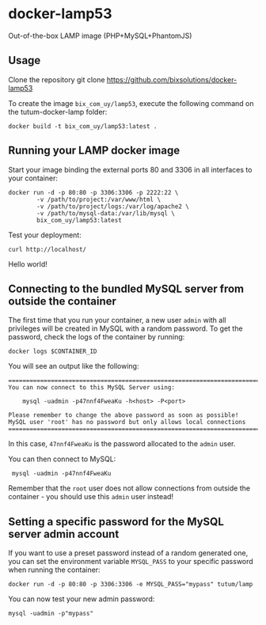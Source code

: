 docker-lamp53
=================

Out-of-the-box LAMP image (PHP+MySQL+PhantomJS)


Usage
-----

Clone the repository
	git clone https://github.com/bixsolutions/docker-lamp53

To create the image `bix_com_uy/lamp53`, execute the following command on the tutum-docker-lamp folder:

	docker build -t bix_com_uy/lamp53:latest .


Running your LAMP docker image
------------------------------

Start your image binding the external ports 80 and 3306 in all interfaces to your container:

	docker run -d -p 80:80 -p 3306:3306 -p 2222:22 \
    		-v /path/to/project:/var/www/html \
    		-v /path/to/project/logs:/var/log/apache2 \
    		-v /path/to/mysql-data:/var/lib/mysql \
    		bix_com_uy/lamp53:latest

Test your deployment:

	curl http://localhost/

Hello world!


Connecting to the bundled MySQL server from outside the container
-----------------------------------------------------------------

The first time that you run your container, a new user `admin` with all privileges 
will be created in MySQL with a random password. To get the password, check the logs
of the container by running:

	docker logs $CONTAINER_ID

You will see an output like the following:

	========================================================================
	You can now connect to this MySQL Server using:

	    mysql -uadmin -p47nnf4FweaKu -h<host> -P<port>

	Please remember to change the above password as soon as possible!
	MySQL user 'root' has no password but only allows local connections
	========================================================================

In this case, `47nnf4FweaKu` is the password allocated to the `admin` user.

You can then connect to MySQL:

	 mysql -uadmin -p47nnf4FweaKu

Remember that the `root` user does not allow connections from outside the container - 
you should use this `admin` user instead!


Setting a specific password for the MySQL server admin account
--------------------------------------------------------------

If you want to use a preset password instead of a random generated one, you can
set the environment variable `MYSQL_PASS` to your specific password when running the container:

	docker run -d -p 80:80 -p 3306:3306 -e MYSQL_PASS="mypass" tutum/lamp

You can now test your new admin password:

	mysql -uadmin -p"mypass"
